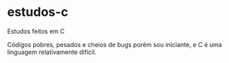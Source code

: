 # estudos-c
Estudos feitos em C

Códigos pobres, pesados e cheios de bugs
porém sou iniciante, e C é uma linguagem relativamente difícil.
